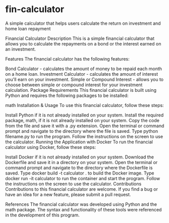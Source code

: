 # fin-calculator
A simple calculator that helps users calculate the return on investment and home loan repayment

Financial Calculator
Description
This is a simple financial calculator that allows you to calculate the repayments on a bond or the interest earned on an investment.

Features
The financial calculator has the following features:

Bond Calculator - calculates the amount of money to be repaid each month on a home loan.
Investment Calculator - calculates the amount of interest you'll earn on your investment.
Simple or Compound Interest - allows you to choose between simple or compound interest for your investment calculation.
Package Requirements
This financial calculator is built using Python and requires the following packages to be installed:

math
Installation & Usage
To use this financial calculator, follow these steps:

Install Python if it is not already installed on your system.
Install the required package, math, if it is not already installed on your system.
Copy the code from the file and save it with a .py extension.
Open the terminal or command prompt and navigate to the directory where the file is saved.
Type python filename.py to run the program.
Follow the instructions on the screen to use the calculator.
Running the Application with Docker
To run the financial calculator using Docker, follow these steps:

Install Docker if it is not already installed on your system.
Download the Dockerfile and save it in a directory on your system.
Open the terminal or command prompt and navigate to the directory where the Dockerfile is saved.
Type docker build -t calculator . to build the Docker image.
Type docker run -it calculator to run the container and start the program.
Follow the instructions on the screen to use the calculator.
Contributions
Contributions to this financial calculator are welcome. If you find a bug or have an idea for a new feature, please submit a pull request.

References
The financial calculator was developed using Python and the math package. The syntax and functionality of these tools were referenced in the development of this program.
